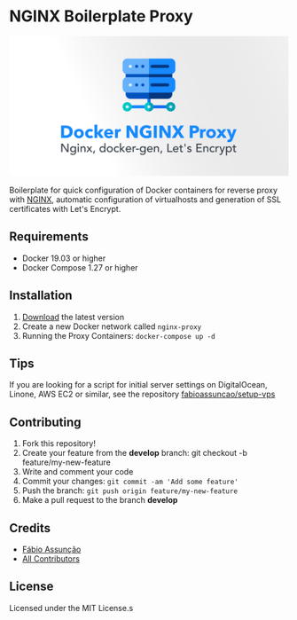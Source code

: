 # NGINX Boilerplate Proxy

<div align="center">
  <img src="examples/cover.svg" loading="lazy" />
</div>

Boilerplate for quick configuration of Docker containers for reverse proxy with [NGINX](https://github.com/nginx/nginx), automatic configuration of virtualhosts and generation of SSL certificates with Let's Encrypt.

## Requirements

* Docker 19.03 or higher
* Docker Compose 1.27 or higher

## Installation

1. [Download](https://github.com/fabioassuncao/docker-boilerplate-nginx-proxy/archive/master.zip) the latest version
2. Create a new Docker network called `nginx-proxy`
3. Running the Proxy Containers: `docker-compose up -d`

## Tips

If you are looking for a script for initial server settings on DigitalOcean, Linone, AWS EC2 or similar, see the repository [fabioassuncao/setup-vps](https://github.com/fabioassuncao/setup-vps)

## Contributing

1. Fork this repository!
2. Create your feature from the **develop** branch: git checkout -b feature/my-new-feature
3. Write and comment your code
4. Commit your changes: `git commit -am 'Add some feature'`
5. Push the branch: `git push origin feature/my-new-feature`
6. Make a pull request to the branch **develop**

## Credits

* [Fábio Assunção](https://github.com/fabioassuncao)
* [All Contributors](../../contributors)


## License

Licensed under the MIT License.s